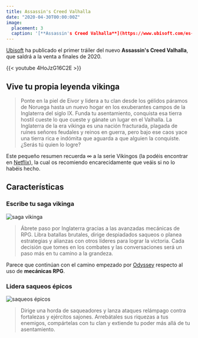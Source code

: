 ```yaml
---
title: Assassin's Creed Valhalla
date: "2020-04-30T00:00:00Z"
image:
  placement: 3
  caption: '[**Assassin's Creed Valhalla**](https://www.ubisoft.com/es-es/game/assassins-creed/valhalla)'
---
```


[Ubisoft](https://www.ubisoft.com/es-es/) ha publicado el primer tráiler del nuevo **Assassin's Creed Valhalla**, que saldrá a la venta a finales de 2020.

{{< youtube 4HoJzG16C2E >}}

## Vive tu propia leyenda vikinga
> Ponte en la piel de Eivor y lidera a tu clan desde los gélidos páramos de Noruega hasta un nuevo hogar en los exuberantes campos de la Inglaterra del siglo IX. Funda tu asentamiento, conquista esa tierra hostil cueste lo que cueste y gánate un lugar en el Valhalla.
La Inglaterra de la era vikinga es una nación fracturada, plagada de ruines señores feudales y reinos en guerra, pero bajo ese caos yace una tierra rica e indómita que aguarda a que alguien la conquiste. ¿Serás tú quien lo logre?

Este pequeño resumen recuerda $\infty$ a la serie Vikingos (la podéis encontrar en [Netflix](https://www.netflix.com/title/70301870)), la cual os recomiendo encarecidamente que veáis si no lo habéis hecho.

## Características
### Escribe tu saga vikinga
![saga vikinga](https://staticctf.akamaized.net/J3yJr34U2pZ2Ieem48Dwy9uqj5PNUQTn/11fnAIXY73SvPgCwsFJTGf/8b6e9f81d7a4544339c9ec8a1d64f14c/ACK_WriteYourVikingSaga__1_.png)

> Ábrete paso por Inglaterra gracias a las avanzadas mecánicas de RPG. Libra batallas brutales, dirige despiadados saqueos o planea estrategias y alianzas con otros líderes para lograr la victoria. Cada decisión que tomes en los combates y las conversaciones será un paso más en tu camino a la grandeza.

Parece que continúan con el camino empezado por [Odyssey](https://assassinscreed.ubisoft.com/game/es-es/odyssey) respecto al uso de **mecánicas RPG**.

### Lidera saqueos épicos

![saqueos épicos](https://staticctf.akamaized.net/J3yJr34U2pZ2Ieem48Dwy9uqj5PNUQTn/2n0tQAPCRAggRczGFSJ9IJ/e376be5d7f4fd84c250be1e48ce67a9f/ac-full-width_raid_desktop.png)

> Dirige una horda de saqueadores y lanza ataques relámpago contra fortalezas y ejércitos sajones. Arrebátales sus riquezas a tus enemigos, compártelas con tu clan y extiende tu poder más allá de tu asentamiento.

